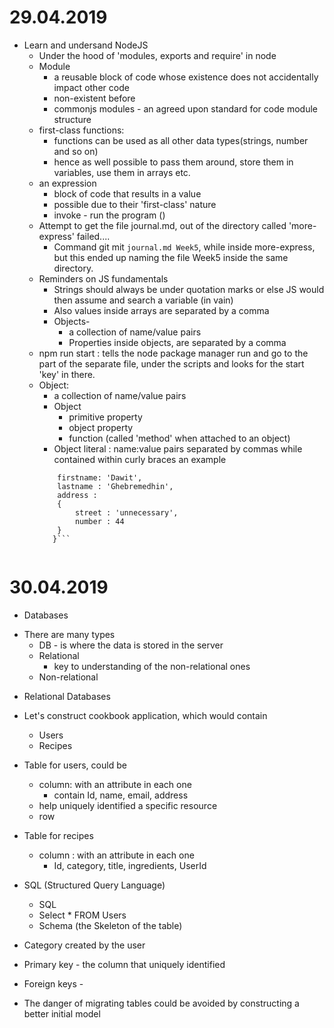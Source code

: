 # 29.04.2019
* Learn and undersand NodeJS
    - Under the hood of 'modules, exports and require' in node
    - Module
        - a reusable block of code whose existence does not  accidentally impact other code
        - non-existent before
        - commonjs modules - an agreed upon standard for code module structure
    - first-class functions: 
        - functions can be used as all other data types(strings, number and so on)
        - hence as well possible to pass them around, store them in variables, use them in arrays etc.
    - an expression
        - block of code that results in a value
        - possible due to their 'first-class' nature
        - invoke - run the program ()
    - Attempt to get the file journal.md, out of the directory called 'more-express' failed....
        - Command git mit `journal.md Week5`, while inside more-express, but this ended up naming the file Week5 inside the same directory.
    - Reminders on JS fundamentals
        - Strings should always be under quotation marks or else JS would then assume and search a variable (in vain)
        - Also values inside arrays are separated by a comma
        - Objects- 
            - a collection of name/value pairs
            - Properties inside objects, are separated by a comma
    - npm run start : tells the node package manager run and go to the part of the separate file, under the scripts and looks for the start 'key' in there.
    - Object:
        - a collection of name/value pairs
        - Object 
            - primitive property
            - object property
            - function (called 'method' when attached to an object)
        - Object literal : name:value pairs separated by commas while contained within curly braces
         an example 
         ```{
             firstname: 'Dawit',
             lastname : 'Ghebremedhin',
             address : 
             {
                 street : 'unnecessary',
                 number : 44
             }
            }```


# 30.04.2019
* Databases
- There are many types
    - DB - is where the data is stored in the server
    - Relational
        - key to understanding of the non-relational ones
    - Non-relational

* Relational Databases
- Let's construct cookbook application, which would contain
    - Users
    - Recipes
- Table for users, could be
    - column: with an attribute in each one
        - contain Id, name, email, address
    - help uniquely identified a specific resource
    - row
- Table for recipes
    - column : with an attribute in each one
        - Id, category, title, ingredients, UserId

- SQL (Structured Query Language)
    - SQL
    - Select * FROM Users
    - Schema (the Skeleton of the table)
- Category created by the user
- Primary key - the column that uniquely identified
- Foreign keys - 
- The danger of migrating tables could be avoided by constructing a better initial model